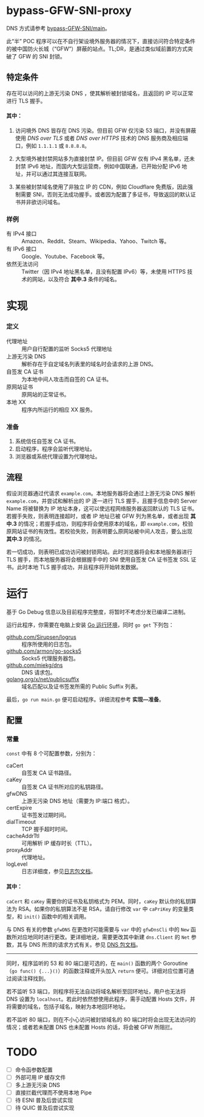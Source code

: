  # bypass-GFW-SNI-proxy

DNS 方式请参考 [bypass-GFW-SNI/main](https://github.com/bypass-GFW-SNI/main)。

此“半” POC 程序可以在不自行架设境外服务器的情况下，直接访问符合特定条件的被中国防火长城（“GFW”）屏蔽的站点。TL;DR，是通过类似域前置的方式突破了 GFW 的 SNI 封锁。

## 特定条件

存在可以访问的上游无污染 DNS ，使其解析被封锁域名，且返回的 IP 可以正常进行 TLS 握手。

#### 其中：

1. 访问境外 DNS 皆存在 DNS 污染。但目前 GFW 仅污染 53 端口，并没有屏蔽使用 *DNS over TLS* 或者 *DNS over HTTPS* 技术的 DNS 服务商及相应端口，例如 `1.1.1.1` 或 `8.8.8.8`。

2. 大型境外被封禁网站多为直接封禁 IP。但目前 GFW 仅有 IPv4 黑名单，还未封禁 IPv6 地址，而国内大型运营商，例如中国联通，已开始分配 IPv6 地址，并可以通过其连接互联网。

3. 某些被封禁域名使用了非独立 IP 的 CDN，例如 Cloudflare 免费版，因此强制需要 SNI，否则无法成功握手。或者因为配置了多证书，导致返回的默认证书并非欲访问域名。

### 样例

<dl>
  <dt>有 IPv4 接口</dt>
  <dd>Amazon、Reddit、Steam、Wikipedia、Yahoo、Twitch 等。</dd>
  <dt>有 IPv6 接口</dt>
  <dd>Google、Youtube、Facebook 等。</dd>
  <dt>依然无法访问</dt>
  <dd>Twitter（因 IPv4 地址黑名单，且没有配置 IPv6）等，未使用 HTTPS 技术的网站，以及符合 <b>其中.3</b> 条件的域名。</dd>
</dl>

# 实现

### 定义

<dl>
  <dt>代理地址</dt>
  <dd>用户自行配置的监听 Socks5 代理地址</dd>
  <dt>上游无污染 DNS</dt>
  <dd>解析存在于自定域名列表里的域名时会请求的上游 DNS。</dd>
  <dt>自签发 CA 证书</dt>
  <dd>为本地中间人攻击而自签的 CA 证书。</dd>
  <dt>原网站证书</dt>
  <dd>原网站的正常证书。</dd>
  <dt>本地 XX</dt>
  <dd>程序内所运行的相应 XX 服务。</dd>
</dl>

### 准备

1. 系统信任自签发 CA 证书。
2. 启动程序，程序会监听代理地址。
3. 浏览器或系统代理设置为代理地址。

## 流程

假设浏览器通过代请求 `example.com`。本地服务器将会通过上游无污染 DNS 解析 `example.com`，并尝试和解析出的 IP 逐一进行 TLS 握手，且握手信息中的 Server Name 将被替换为 IP 地址本身，这可以使远程网络服务器返回默认的 TLS 证书。若握手失败，则表明连接超时，或者 IP 地址已被 GFW 列为黑名单，或者出现 <b>其中.3</b> 的情况；若握手成功，则程序将会使用原本的域名，即 `example.com`，校验原网站证书的有效性。若校验失败，则表明要么原网站被中间人攻击，要么出现 <b>其中.3</b> 的情况。

若一切成功，则表明已成功访问被封锁网站。此时浏览器将会和本地服务器进行 TLS 握手，而本地服务器将会根据握手中的 SNI 使用自签发 CA 证书签发 SSL 证书。此时本地 TLS 握手成功，并且程序将开始转发数据。

# 运行

基于 Go Debug 信息以及目前程序完整度，将暂时不考虑分发已编译二进制。

运行此程序，你需要在电脑上安装 [Go 运行环境](https://golang.org/dl)，同时 `go get` 下列包：

<dl>
  <dt><a href="https://github.com/Sirupsen/logrus">github.com/Sirupsen/logrus</a></dt>
  <dd>程序所使用的日志包。</dd>
  <dt><a href="https://github.com/armon/go-socks5">github.com/armon/go-socks5</a></dt>
  <dd>Socks5 代理服务器包。</dd>
  <dt><a href="https://github.com/miekg/dns">github.com/miekg/dns</a></dt>
  <dd>DNS 请求包。</dd>
  <dt><a href="https://godoc.org/golang.org/x/net/publicsuffix">golang.org/x/net/publicsuffix</a></dt>
  <dd>域名匹配以及证书签发所需的 Public Suffix 列表。</dd>
</dl>

最后，`go run main.go` 便可启动程序。详细流程参考 **实现—准备**。

## 配置

### 常量

`const` 中有 8 个可配置参数，分别为：

<dl>
  <dt>caCert</dt>
  <dd>自签发 CA 证书路径。</dd>
  <dt>caKey</dt>
  <dd>自签发 CA 证书所对应的私钥路径。</dd>
  <dt>gfwDNS</dt>
  <dd>上游无污染 DNS 地址（需要为 IP:端口 格式）。</dd>
  <dt>certExpire</dt>
  <dd>证书签发过期时间。</dd>
  <dt>dialTimeout</dt>
  <dd>TCP 握手超时时间。</dd>
  <dt>cacheAddrTtl</dt>
  <dd>可用解析 IP 缓存时长（TTL）。</dd>
  <dt>proxyAddr</dt>
  <dd>代理地址。</dd>
  <dt>logLevel</dt>
  <dd>日志详细度，参见<a href="https://godoc.org/github.com/sirupsen/logrus#Level">日志包文档</a>。</dd>
</dl>

#### 其中：

`caCert` 和 `caKey` 需要你的证书及私钥格式为 PEM。同时，`caKey` 默认你的私钥算法为 RSA。如果你的私钥算法不是 RSA，请自行修改 `var` 中 `caPriKey` 的变量类型，和 `init()` 函数中的相关调用。

与 DNS 有关的参数 `gfwDNS` 在更改时可能需要与 `var` 中的 `gfwDnsCli` 中的 `New` 函数所对应地同时进行更改。更详细地说，需要更改其中新建 `dns.Client` 的 `Net` 参数，其与 DNS 所须的请求方式有关。参见 [DNS 包文档](https://godoc.org/github.com/miekg/dns#Client)。

---

同时，程序监听的 53 和 80 端口是可选的，在 `main()` 函数的两个 Goroutine（`go func() {...}()`）的函数注释或开头加入 `return` 便可。详细对应位置可通过阅读注释找到。

若不监听 53 端口，则程序将无法自动将域名解析至回环地址，用户也无法将 DNS 设置为 `localhost`。若此时依然想使用此程序，需手动配置 Hosts 文件，并将需要的域名，包括子域名，映射为本地回环地址。

若不监听 80 端口，则在不小心访问被封锁域名的 80 端口时将会出现无法访问的情况；或者若未配置 DNS 也未配置 Hosts 的话，将会被 GFW 所阻拦。

# TODO

- [ ] 命令函参数配置
- [ ] 外部可用 IP 缓存文件
- [ ] 多上游无污染 DNS
- [ ] 直接拦截代理而不使用本地 Pipe
- [ ] 待 ESNI 普及后尝试实现
- [ ] 待 QUIC 普及后尝试实现